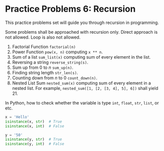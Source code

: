 # Practice Problems 6: Recursion

This practice problems set will guide you through recursion in programming.

Some problems shall be approached with recursion only. Direct approach is not allowed.
Loop is also not allowed.

1. Factorial Function `factorial(n)`
2. Power Function `pow(x, n)` computing `x ** n`.
3. Sum of a list `sum_list(x)` computing sum of every element in the list.
4. Reversing a string `reverse_string(s)`.
5. Sum up from 0 to *n* `sum_up(n)`.
6. Finding string length `str_len(s)`.
7. Counting down from *n* to 0 `count_down(n)`.
8. Nested List Sum `nested_sum(x)` computing sum of every element in a nested list. 
   For example, `nested_sum([1, [2, [3, 4], 5], 6])` shall yield 21.

In Python, how to check whether the variable is type `int`, `float`, `str`, `list`, or etc.
```python
x = 'Hello'
isinstance(x, str)  # True
isinstance(x, int)  # False

y = '50'
isinstance(y, str)  # True
isinstance(y, int)  # False
```